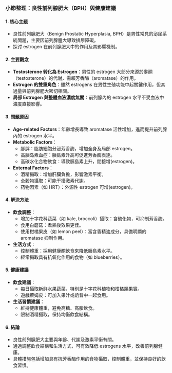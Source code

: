 ### 小節整理：良性前列腺肥大（BPH）與健康建議

#### 1. 核心主題
- 良性前列腺肥大（Benign Prostatic Hyperplasia, BPH）是男性常見的泌尿系統問題，主要因前列腺腫大導致排尿障礙。
- 探讨 estrogen 在前列腺肥大中的作用及其影響機制。

#### 2. 主要觀念
- **Testosterone 转化為 Estrogen**：男性的 estrogen 大部分來源於睾酮（testosterone）的代謝，需賴芳香酶（aromatase）的作用。
- **Estrogen 的雙重角色**：雖然 estrogens 在男性生殖功能中起關鍵作用，但其過量與前列腺肥大密切相關。
- **局部 Estrogen 與整體血液濃度無關**：前列腺內的 estrogen 水平不受血液中濃度直接影響。

#### 3. 問題原因
- **Age-related Factors**：年齡增長導致 aromatase 活性增加，進而提升前列腺內的 estrogen 水平。
- **Metabolic Factors**：
  - 腳胖：脂肪細胞分泌芳香酶，增加全身及局部 estrogen。
  - 高胰岛素血症：胰島素升高可促進芳香酶表達。
  - 高碳水化合物飲食：導致胰島素上升，間接增(estrogen)。
- **External Factors**：
  - 酒精攝取：增加肝臟負擔，影響激素平衡。
  - 全穀物攝取：可能干擾激素代謝。
  - 药物因素（如 HRT）：外源性 estrogen 可增(estrogen)。

#### 4. 解決方法
- **飲食調整**：
  - 增加十字花科蔬菜（如 kale, broccoli）攝取：含硫化物，可抑制芳香酶。
  - 食用白蘑菇：煮熟後效果更佳。
  - 使用柑橘果皮（如 lemon peel）：富含香精油成分，具備明顯的 aromatase 抑制作用。
- **生活方式**：
  - 控制體重：採用健康酮飲食來降低胰島素水平。
  - 經常攝取具有抗氧化作用的食物（如 blueberries）。

#### 5. 健康建議
- **飲食建議**：
  - 每日攝取新鲜水果蔬菜，特別是十字花科植物和柑橘類果實。
  - 遊戲萊姆皮：可加入果汁或奶昔中一起食用。
- **生活習慣建議**：
  - 維持健康體重，避免高糖、高脂飲食。
  - 限制酒精攝取，保持均衡飲食結構。

#### 6. 結論
- 良性前列腺肥大主要與年齡、代謝及激素平衡有關。
- 通過調整飲食結構和生活方式，可有效降低 estrogens 水平，改善前列腺健康。
- 具體措施包括增加具有抗芳香酶作用的食物攝取，控制體重，並保持良好的飲食習慣。